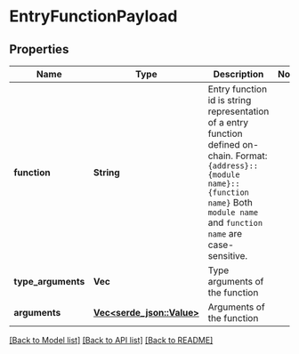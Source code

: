# EntryFunctionPayload

## Properties

Name | Type | Description | Notes
------------ | ------------- | ------------- | -------------
**function** | **String** | Entry function id is string representation of a entry function defined on-chain.  Format: `{address}::{module name}::{function name}`  Both `module name` and `function name` are case-sensitive.  | 
**type_arguments** | **Vec<String>** | Type arguments of the function | 
**arguments** | [**Vec<serde_json::Value>**](serde_json::Value.md) | Arguments of the function | 

[[Back to Model list]](../README.md#documentation-for-models) [[Back to API list]](../README.md#documentation-for-api-endpoints) [[Back to README]](../README.md)


